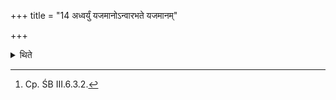 +++
title = "14 अध्वर्युं यजमानोऽन्वारभते यजमानम्"

+++

<details><summary>थिते</summary>

14. The sacrificer holds the Adhvaryu from behind; the sacrificer's wife, the sacrificer, and the other (kinsmen like) sons and brothers the sacrificer's wife.[^1]   

[^1]: Cp. ŚB III.6.3.2.  
</details>
